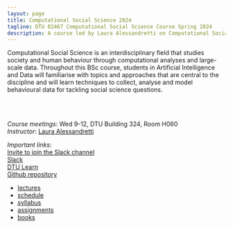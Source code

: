 ```yaml
---
layout: page
title: Computational Social Science 2024
tagline: DTU 02467 Computational Social Science Course Spring 2024
description: A course led by Laura Alessandretti on Computational Social Science
---
```



Computational Social Science is an interdisciplinary field that studies society and human behaviour through computational analyses and large-scale data.
Throughout this BSc course, students in Artificial Intelligence and Data will familiarise with topics and approaches that are central to the discipline
and will learn techniques to collect, analyse and model behavioural data for tackling social science questions.  


<br/><br/>


*Course meetings*: Wed 9-12, DTU Building 324, Room H060  
*Instructor*: [Laura Alessandretti](https://laura.alessandretti.com)  


*Important links*:    
[Invite to join the Slack channel](https://join.slack.com/t/dtu-3wt9835/shared_invite/zt-2bpdwu8dd-ozPSrGsuaKdRDDIJ1bxVVA)    
[Slack](https://comsocsci2024.slack.com/)    
[DTU Learn](https://learn.inside.dtu.dk/d2l/home/187754)    
[Github repository](https://github.com/lalessan/comsocsci2024/wiki)    


- [lectures](lectures.html)
- [schedule](schedule.html)
- [syllabus](syllabus.html)
- [assignments](assignments.html)
- [books](books.html)
